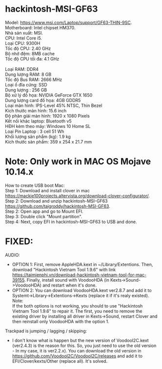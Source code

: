 # hackintosh-MSI-GF63 

Model: https://www.msi.com/Laptop/support/GF63-THIN-9SC.  <br>
Motherboard: Intel chipset HM370. <br>
Nhà sản xuất:	MSI. <br>
CPU:	Intel Core i5. <br>
Loại CPU:	9300H  <br>
Tốc độ CPU:	2.40 GHz  <br>
Bộ nhớ đệm:	8MB cache  <br>
Tốc độ CPU tối đa:	4.1 GHz<br>  
Loại RAM:	DDR4 <br>
Dung lượng RAM:	8 GB  <br>
Tốc độ Bus RAM:	2666 MHz<br>
Loại ổ đĩa cứng:	SSD<br>
Dung lượng :	256 GB<br>
Bộ xử lý đồ họa:	NVIDIA GeForce GTX 1650<br>
Dung lượng card đồ họa:	4GB GDDR5<br>
Loại màn hình:	IPS-Level 45% NTSC, Thin Bezel<br>
Kích thước màn hình:	15.6 inch<br>
Độ phân giải màn hình:	1920 x 1080 Pixels<br>
Kết nối khác laptop:	Bluetooth v5<br>
HĐH kèm theo máy:	Windows 10 Home SL<br>
Loại Pin Laptop :	3 cell 51 Wh<br>
Khối lượng sản phẩm (kg):	1.9 kg<br>
Kích thước sản phẩm:	359 x 254 x 21.7 mm <br>
  
# Note: Only work in MAC OS Mojave 10.14.x 
  
How to create USB boot Mac:  
Step 1: Download and install clover in mac https://mackie100projects.altervista.org/download-clover-configurator/. 
Step 2: Download and unzip hackintosh-MSI-GF63 https://github.com/taigroddy/hackintosh-MSI-GF63. <br>
Step 2: Open app and go to Mount EFI. <br>
Step 3: Double click "Mount partition". <br>
Step 4: Next, copy EFI in hackintosh-MSI-GF63 to USB and done. <br>

# FIXED: 
AUDIO: <br>
- OPTION 1: First, remove AppleHDA.kext in ~/Library/Extentions. Then, download "Hackintosh Vietnam Tool 1.9.6" with link https://taimienphi.vn/download-hackintosh-vietnam-tool-for-mac-39155. Finally, install sound with VoodooHDA (in Kexts->Sound->VoodooHDA) and restart when it's done.   
- OPTION 2: You can download VoodooHDA.kext ver2.8.7 and add it to Systemt->Library->Extentions->Kexts (replace it if it's realy existed). 
Note: <br>
If the both options is not working, you should to use "Hackintosh Vietnam Tool 1.9.6" to repair it. The first, you need to remove the existing driver by installing all driver in Kexts->Sound, restart Clover and then reinstall only VoodooHDA with the option 1.<br>

Trackpad is jumping / lagging / skipping:  
- I don't know what is happen but the new version of VoodooI2C.kext (ver2.4.3) is the reason for this. So, you just need to use the old version - In my case, it is ver2.2.x). You can download the old version in https://github.com/VoodooI2C/VoodooI2C/releases and add it to EFI/Clover/kexts/Other (replace all). It's solved.  
